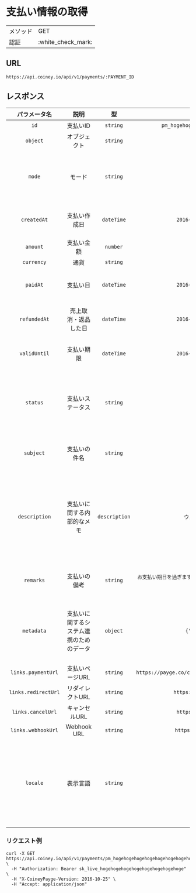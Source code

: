 # 支払い情報の取得

<table>
  <tr>
    <td>メソッド</td>
    <td>GET</td>
  </tr>
  <tr>
    <td>認証</td>
    <td>:white_check_mark:</td>
  </tr>
</table>

## URL

```
https://api.coiney.io/api/v1/payments/:PAYMENT_ID
```

## レスポンス

|パラメータ名|説明|型|例|備考|
|:----:|:----:|:----:|:----:|:----:|
|`id`|支払いID|`string`|`pm_hogehogehogehogehogehogehogehoge`||
|`object`|オブジェクト|`string`|`payment`||
|`mode`|モード|`string`|`live`|本番環境: `live`、テスト環境: `test`|
|`createdAt`|支払い作成日|`dateTime`|`2016-08-14T21:57:20+09:00`|`ISO 8601`フォーマット。|
|`amount`|支払い金額|`number`|`100`||
|`currency`|通貨|`string`|`jpy`||
|`paidAt`|支払い日|`dateTime`|`2016-08-14T21:57:20+09:00`|`ISO 8601`フォーマット。|
|`refundedAt`|売上取消・返品した日|`dateTime`|`2016-08-14T21:57:20+09:00`|`ISO 8601`フォーマット。|
|`validUntil`|支払い期限|`dateTime`|`2016-08-14T21:57:20+09:00`|`ISO 8601`フォーマット。|
|`status`|支払いステータス|`string`|`open`|支払いステータスに関して、詳しくは[こちら](/user-guides/status.md)|
|`subject`|支払いの件名|`string`|`スタンダードプラン`|支払い画面に表示されます。|
|`description`|支払いに関する内部的なメモ|`description`|`ウェブサイトからの支払い`|支払い画面には表示されないので内部的な用途でお使いください。|
|`remarks`|支払いの備考|`string`|`お支払い期日を過ぎますと自動的にキャンセルとなります。あらかじめご了承ください。`|支払い画面に表示されます。|
|`metadata`|支払いに関するシステム連携のためのデータ|`object`|`{"orderId": "1234"}`|メタデータに関して、詳しくは[こちら](/api-spec/metadata.md)。|
|`links.paymentUrl`|支払いページURL|`string`|`https://payge.co/co_hogehogehogehogehogehogehogehoge`||
|`links.redirectUrl`|リダイレクトURL|`string`|`https://coiney.com/redirect`||
|`links.cancelUrl`|キャンセルURL|`string`|`https://coiney.com/cancel`||
|`links.webhookUrl`|Webhook URL|`string`|`https://coiney.com/webhook`||
|`locale`|表示言語|`string`|`ja_JP`|STORES 請求書決済の表示言語。言語設定に関して詳しくは[こちら](/user-guides/locale.md)。|

### リクエスト例

```
curl -X GET https://api.coiney.io/api/v1/payments/pm_hogehogehogehogehogehogehogehoge \
  -H "Authorization: Bearer sk_live_hogehogehogehogehogehogehogehoge" \
  -H "X-CoineyPayge-Version: 2016-10-25" \
  -H "Accept: application/json"
```
